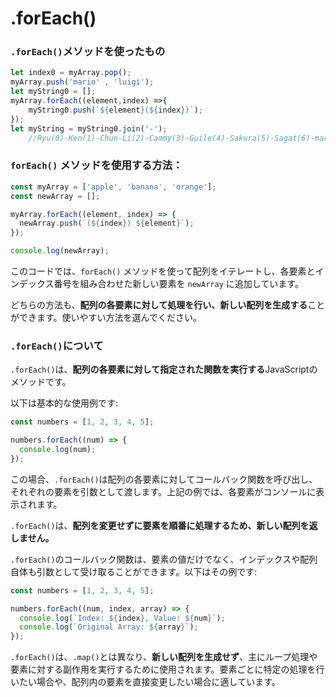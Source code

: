 # .forEach()

### `.forEach()`メソッドを使ったもの
```javascript
let index0 = myArray.pop();
myArray.push('mario' , 'luigi');
let myString0 = [];
myArray.forEach((element,index) =>{
    myString0.push(`${element}(${index})`);
});
let myString = myString0.join('-');
    //Ryu(0)-Ken(1)-Chun-Li(2)-Cammy(3)-Guile(4)-Sakura(5)-Sagat(6)-mario(7)-luigi(8)
```

### `forEach()` メソッドを使用する方法：

```javascript
const myArray = ['apple', 'banana', 'orange'];
const newArray = [];

myArray.forEach((element, index) => {
  newArray.push(`(${index}) ${element}`);
});

console.log(newArray);
```

このコードでは、`forEach()` メソッドを使って配列をイテレートし、各要素とインデックス番号を組み合わせた新しい要素を `newArray` に追加しています。

どちらの方法も、**配列の各要素に対して処理を行い、新しい配列を生成する**ことができます。使いやすい方法を選んでください。

### `.forEach()`について
`.forEach()`は、**配列の各要素に対して指定された関数を実行する**JavaScriptのメソッドです。

以下は基本的な使用例です:

```javascript
const numbers = [1, 2, 3, 4, 5];

numbers.forEach((num) => {
  console.log(num);
});
```

この場合、`.forEach()`は配列の各要素に対してコールバック関数を呼び出し、それぞれの要素を引数として渡します。上記の例では、各要素がコンソールに表示されます。

`.forEach()`は、**配列を変更せずに要素を順番に処理するため、新しい配列を返しません。**

`.forEach()`のコールバック関数は、要素の値だけでなく、インデックスや配列自体も引数として受け取ることができます。以下はその例です:

```javascript
const numbers = [1, 2, 3, 4, 5];

numbers.forEach((num, index, array) => {
  console.log(`Index: ${index}, Value: ${num}`);
  console.log(`Original Array: ${array}`);
});
```

`.forEach()`は、`.map()`とは異なり、**新しい配列を生成せず**、主にループ処理や要素に対する副作用を実行するために使用されます。要素ごとに特定の処理を行いたい場合や、配列内の要素を直接変更したい場合に適しています。